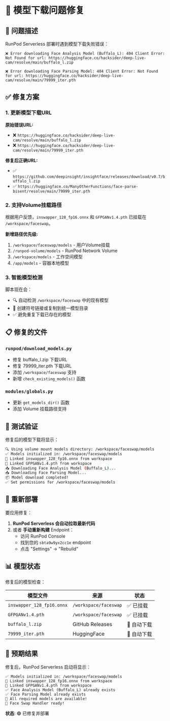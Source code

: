 # 🔧 模型下载问题修复

## 🚨 问题描述

RunPod Serverless 部署时遇到模型下载失败错误：

```
❌ Error downloading Face Analysis Model (Buffalo_L): 404 Client Error: Not Found for url: https://huggingface.co/hacksider/deep-live-cam/resolve/main/buffalo_l.zip

❌ Error downloading Face Parsing Model: 404 Client Error: Not Found for url: https://huggingface.co/hacksider/deep-live-cam/resolve/main/79999_iter.pth
```

## ✅ 修复方案

### 1. 更新模型下载URL

**原始错误URL:**
- ❌ `https://huggingface.co/hacksider/deep-live-cam/resolve/main/buffalo_l.zip`
- ❌ `https://huggingface.co/hacksider/deep-live-cam/resolve/main/79999_iter.pth`

**修复后正确URL:**
- ✅ `https://github.com/deepinsight/insightface/releases/download/v0.7/buffalo_l.zip`
- ✅ `https://huggingface.co/ManyOtherFunctions/face-parse-bisent/resolve/main/79999_iter.pth`

### 2. 支持Volume挂载路径

根据用户反馈，`inswapper_128_fp16.onnx` 和 `GFPGANv1.4.pth` 已挂载在 `/workspace/faceswap`。

**新增路径优先级:**
1. `/workspace/faceswap/models` - 用户Volume挂载
2. `/runpod-volume/models` - RunPod Network Volume
3. `/workspace/models` - 工作空间模型
4. `/app/models` - 容器本地模型

### 3. 智能模型检测

脚本现在会：
- 🔍 自动检测 `/workspace/faceswap` 中的现有模型
- 🔗 创建符号链接或复制到统一模型目录
- ✅ 避免重复下载已存在的模型

## 📋 修复的文件

### `runpod/download_models.py`
- 修复 buffalo_l.zip 下载URL
- 修复 79999_iter.pth 下载URL  
- 添加 `/workspace/faceswap` 支持
- 新增 `check_existing_models()` 函数

### `modules/globals.py`
- 更新 `get_models_dir()` 函数
- 添加 Volume 挂载路径支持

## 🧪 测试验证

修复后的模型下载将显示：

```bash
🔍 Using volume mount models directory: /workspace/faceswap/models
✅ Models initialized in: /workspace/faceswap/models
🔗 Linked inswapper_128_fp16.onnx from workspace
🔗 Linked GFPGANv1.4.pth from workspace
📥 Downloading Face Analysis Model (Buffalo_L)...
📥 Downloading Face Parsing Model...
📦 Model download completed!
✅ Set permissions for /workspace/faceswap/models
```

## 🔄 重新部署

要应用修复：

1. **RunPod Serverless 会自动拉取最新代码**
2. 或者 **手动重新构建** Endpoint：
   - 访问 RunPod Console
   - 找到您的 `sbta9w9yx2cc1e` endpoint
   - 点击 "Settings" → "Rebuild"

## 📊 模型状态

修复后的模型检查：

| 模型文件 | 来源 | 状态 |
|---------|------|------|
| `inswapper_128_fp16.onnx` | `/workspace/faceswap` | ✅ 已挂载 |
| `GFPGANv1.4.pth` | `/workspace/faceswap` | ✅ 已挂载 |
| `buffalo_l.zip` | GitHub Releases | 🔄 自动下载 |
| `79999_iter.pth` | HuggingFace | 🔄 自动下载 |

## 🎉 预期结果

修复后，RunPod Serverless 启动将显示：

```
✅ Models initialized in: /workspace/faceswap/models
🔗 Linked inswapper_128_fp16.onnx from workspace  
🔗 Linked GFPGANv1.4.pth from workspace
✅ Face Analysis Model (Buffalo_L) already exists
✅ Face Parsing Model already exists  
🎉 All required models are available!
🚀 Face Swap Handler ready!
```

**状态**: 🟢 已修复并部署 
